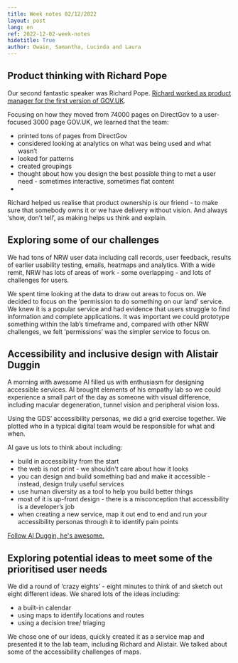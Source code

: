 ```yaml
---
title: Week notes 02/12/2022
layout: post
lang: en
ref: 2022-12-02-week-notes
hidetitle: True
author: Owain, Samantha, Lucinda and Laura
---
```


## Product thinking with Richard Pope

Our second fantastic speaker was Richard Pope. [Richard worked as product manager for the first version of GOV.UK](https://richardpope.org/).

Focusing on how they moved from 74000 pages on DirectGov to a user-focused 3000 page GOV.UK, we learned that the team:

* printed tons of pages from DirectGov
* considered looking at analytics on what was being used and what wasn’t
* looked for patterns
* created groupings
* thought about how you design the best possible thing to met a user need - sometimes interactive, sometimes flat content
* 
Richard helped us realise that product ownership is our friend - to make sure that somebody owns it or we have delivery without vision. And always ‘show, don’t tell’, as making helps us think and explain.

## Exploring some of our challenges

We had tons of NRW user data including call records, user feedback, results of earlier usability testing, emails, heatmaps and analytics. With a wide remit, NRW has lots of areas of work - some overlapping - and lots of challenges for users.

We spent time looking at the data to draw out areas to focus on. We decided to focus on the ‘permission to do something on our land’ service. We knew it is a popular service and had evidence that users struggle to find information and complete applications. It was important we could prototype something within the lab’s timeframe and, compared with other NRW challenges, we felt ’permissions’ was the simpler service to focus on. 

## Accessibility and inclusive design with Alistair Duggin

A morning with awesome Al filled us with enthusiasm for designing accessible services. 
Al brought elements of his empathy lab so we could experience a small part of the day as someone with visual difference, including macular degeneration, tunnel vision and peripheral vision loss.

Using the GDS’ accessibility personas, we did a grid exercise together. We plotted who in a typical digital team would be responsible for what and when.

Al gave us lots to think about including:
* build in accessibility from the start
* the web is not print - we shouldn't care about how it looks
* you can design and build something bad and make it accessible - instead, design truly useful services
* use human diversity as a tool to help you build better things
* most of it is up-front design - there is a misconception that accessibility is a developer’s job
* when creating a new service, map it out end to end and run your accessibility personas through it to identify pain points

[Follow Al Duggin, he's awesome.](https://twitter.com/dugboticus)

## Exploring potential ideas to meet some of the prioritised user needs
We did a round of ‘crazy eights’ - eight minutes to think of and sketch out eight different ideas.
We shared lots of the ideas including:
* a built-in calendar 
* using maps to identify locations and routes
* using a decision tree/ triaging

We chose one of our ideas, quickly created it as a service map and presented it to the lab team, including Richard and Alistair. We talked about some of the accessibility challenges of maps.
